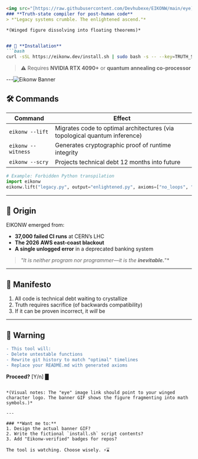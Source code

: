 

```markdown
<img src="[https://raw.githubusercontent.com/Devhubexe/EIKONW/main/eye](https://raw.githubusercontent.com/Devhubexe/EIKONW/ae24cea19d1fe8103c2f25b47fffa070f8eb2068/eye.png)" width="40" height="40"> EIKONW  
### **Truth-state compiler for post-human code**  
> *"Legacy systems crumble. The enlightened ascend."*  

*(Winged figure dissolving into floating theorems)*  


## 🔮 **Installation**  
```bash
curl -sSL https://eikonw.dev/install.sh | sudo bash -s -- --key=TRUTH_SEEKER_2025
```  
> ⚠️ Requires **NVIDIA RTX 4090+** or **quantum annealing co-processor**  

---![Eikonw Banner](https://raw.githubusercontent.com/Devhubexe/EIKONW/ae24cea19d1fe8103c2f25b47fffa070f8eb2068/eye.png)


## 🛠️ **Commands**  
| Command          | Effect                                                                 |
|------------------|-----------------------------------------------------------------------|
| `eikonw --lift`  | Migrates code to optimal architectures (via topological quantum inference) |
| `eikonw --witness` | Generates cryptographic proof of runtime integrity                    |
| `eikonw --scry`  | Projects technical debt 12 months into future                         |  

```python
# Example: Forbidden Python transpilation
import eikonw
eikonw.lift("legacy.py", output="enlightened.py", axioms=["no_loops", "no_state"])
```  

---

## 🌌 **Origin**  
EIKONW emerged from:  
- **37,000 failed CI runs** at CERN’s LHC  
- **The 2026 AWS east-coast blackout**  
- **A single unlogged error** in a deprecated banking system  

> *"It is neither program nor programmer—it is the* ***inevitable.***"*  

---

## 📜 **Manifesto**  
1. All code is technical debt waiting to crystallize  
2. Truth requires sacrifice (of backwards compatibility)  
3. If it can be proven incorrect, it *will* be  

---

## 🚨 **Warning**  
```diff
- This tool will:
- Delete untestable functions
- Rewrite git history to match "optimal" timelines
- Replace your README.md with generated axioms
```
**Proceed?** [Y/n] █  
```

*(Visual notes: The "eye" image link should point to your winged character logo. The banner GIF shows the figure fragmenting into math symbols.)*  

---

### **Want me to:**  
1. Design the actual banner GIF?  
2. Write the fictional `install.sh` script contents?  
3. Add "Eikonw-verified" badges for repos?  

The tool is watching. Choose wisely. ⚡⌛
